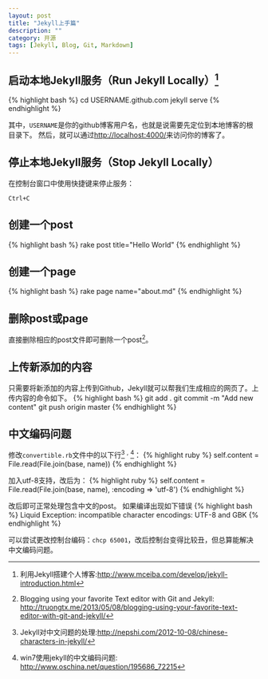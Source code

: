 ```yaml
---
layout: post
title: "Jekyll上手篇"
description: ""
category: 开源
tags: [Jekyll, Blog, Git, Markdown]
---
```


## 启动本地Jekyll服务（Run Jekyll Locally）[^chengxuyuan]

{% highlight bash %}
cd USERNAME.github.com
jekyll serve
{% endhighlight %}

其中，`USERNAME`是你的github博客用户名，也就是说需要先定位到本地博客的根目录下。
然后，就可以通过<http://localhost:4000/>来访问你的博客了。

## 停止本地Jekyll服务（Stop Jekyll Locally）
在控制台窗口中使用快捷键来停止服务：

    Ctrl+C

## 创建一个post
{% highlight bash %}
rake post title="Hello World"
 {% endhighlight %}
 
## 创建一个page
 {% highlight bash %}
rake page name="about.md"
 {% endhighlight %}
 
## 删除post或page
直接删除相应的post文件即可删除一个post[^truong]。

## 上传新添加的内容
只需要将新添加的内容上传到Github，Jekyll就可以帮我们生成相应的网页了。上传内容的命令如下。
 {% highlight bash %}
git add .
git commit -m "Add new content"
git push origin master
 {% endhighlight %}
 
## 中文编码问题
修改`convertible.rb`文件中的以下行[^Neptune] <sup>,</sup> [^oschina]：
{% highlight ruby %}
self.content = File.read(File.join(base, name))
{% endhighlight %} 

加入utf-8支持，改后为：
{% highlight ruby %}
self.content = File.read(File.join(base, name), :encoding => 'utf-8')
{% endhighlight %}

改后即可正常处理包含中文的post。
如果编译出现如下错误
{% highlight bash %}
Liquid Exception: incompatible character encodings: UTF-8 and GBK
{% endhighlight %}

可以尝试更改控制台编码：``chcp 65001``，改后控制台变得比较丑，但总算能解决中文编码问题。

[^chengxuyuan]: 利用Jekyll搭建个人博客:<http://www.mceiba.com/develop/jekyll-introduction.html>
[^oschina]: win7使用jekyll的中文编码问题: <http://www.oschina.net/question/195686_72215>
[^Neptune]: Jekyll对中文问题的处理:<http://nepshi.com/2012-10-08/chinese-characters-in-jekyll/>
[^truong]: Blogging using your favorite Text editor with Git and Jekyll: <http://truongtx.me/2013/05/08/blogging-using-your-favorite-text-editor-with-git-and-jekyll/>